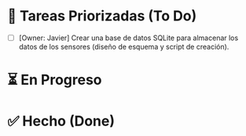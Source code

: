 # 🚀 Tareas Priorizadas (To Do)

- [ ] [Owner: Javier] Crear una base de datos SQLite para almacenar los datos de los sensores (diseño de esquema y script de creación).

# ⏳ En Progreso

# ✅ Hecho (Done)
